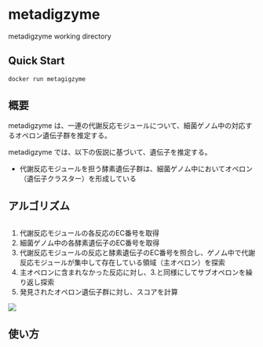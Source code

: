 # metadigzyme

metadigzyme working directory


## Quick Start

```bash
docker run metagigzyme
```

## 概要

metadigzyme は、一連の代謝反応モジュールについて、細菌ゲノム中の対応するオペロン遺伝子群を推定する。

metadigzyme では、以下の仮説に基づいて、遺伝子を推定する。

- 代謝反応モジュールを担う酵素遺伝子群は、細菌ゲノム中においてオペロン（遺伝子クラスター）を形成している


## アルゴリズム

![]()

1. 代謝反応モジュールの各反応のEC番号を取得
2. 細菌ゲノム中の各酵素遺伝子のEC番号を取得
3. 代謝反応モジュールの反応と酵素遺伝子のEC番号を照合し、ゲノム中で代謝反応モジュールが集中して存在している領域（主オペロン）を探索
4. 主オペロンに含まれなかった反応に対し、3.と同様にしてサブオペロンを繰り返し探索
5. 発見されたオペロン遺伝子群に対し、スコアを計算

<img src="https://latex.codecogs.com/gif.latex?score%20%3D%20%5Csum_%7B%20%7D%5E%7Bn%7D%20%5Cfrac%7B%28number%5C%2Cof%5C%2Cmodule%5C%2Cgenes%5C%2Cin%5C%2Coperon%29%5E2%7D%7B%28number%5C%2Cof%5C%2Call%5C%2Cgenes%5C%2Cin%5C%2Coperon%29%7D%20-%20%28n%20-%201%29" />


## 使い方
